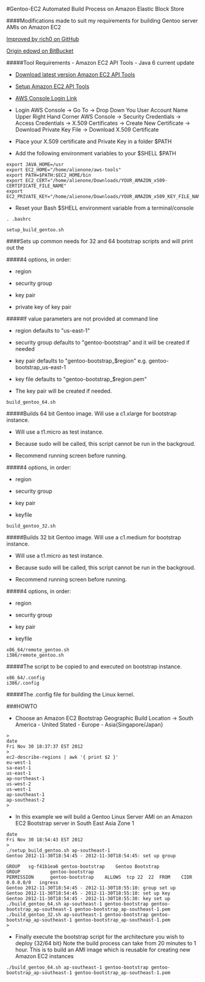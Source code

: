 #Gentoo-EC2 Automated Build Process on Amazon Elastic Block Store 

####Modifications made to suit my requirements for building Gentoo server AMIs on Amazon EC2

[Improved by rich0 on GitHub](http://github.com/rich0)
 
[Origin edowd on BitBucket](https://bitbucket.org/edowd)

#####Tool Requirements - Amazon EC2 API Tools - Java 6 current update 

* [Download latest version Amazon EC2 API Tools](http://docs.amazonwebservices.com/AWSEC2/latest/UserGuide/SettingUp_CommandLine.html)

* [Setup Amazon EC2 API Tools](http://docs.amazonwebservices.com/AWSEC2/latest/UserGuide/SettingUp_CommandLine.html)

* [AWS Console Login Link](http://aws.amazon.com/console/)

* Login AWS Console -> Go To -> Drop Down You User Account Name Upper Right Hand Corner AWS Console -> Security Credentials -> \
Access Credentials -> X.509 Certificates -> Create New Certificate -> Download Private Key File -> Download X.509 Certificate 

* Place your X.509 certificate and Private Key in a folder $PATH 

* Add the following environment variables to your $SHELL $PATH
```
export JAVA_HOME=/usr
export EC2_HOME="/home/alienone/aws-tools"
export PATH=$PATH:$EC2_HOME/bin
export EC2_CERT="/home/alienone/Downloads/YOUR_AMAZON_x509-CERTIFICATE_FILE_NAME"
export EC2_PRIVATE_KEY="/home/alienone/Downloads/YOUR_AMAZON_x509_KEY_FILE_NAME"
```
* Reset your Bash $SHELL environment variable from a terminal/console 
```
. .bashrc
```

```
setup_build_gentoo.sh
```

####Sets up common needs for 32 and 64 bootstrap scripts and will print out the 

#####4 options, in order:

* region

* security group

* key pair

* private key of key pair

#####If value parameters are not provided at command line

* region defaults to "us-east-1"

* security group defaults to "gentoo-bootstrap" and it will be created if needed

* key pair defaults to "gentoo-bootstrap_$region" e.g. gentoo-bootstrap_us-east-1

* key file defaults to "gentoo-bootstrap_$region.pem"

* The key pair will be created if needed.


```
build_gentoo_64.sh
```

#####Builds 64 bit Gentoo image. Will use a c1.xlarge for bootstrap instance.

* Will use a t1.micro as test instance.

* Because sudo will be called, this script cannot be run in the backgroud.

* Recommend running screen before running.

#####4 options, in order:

* region 

* security group

* key pair

* keyfile


```
build_gentoo_32.sh
```

#####Builds 32 bit Gentoo image. Will use a c1.medium for bootstrap instance.

* Will use a t1.micro as test instance.

* Because sudo will be called, this script cannot be run in the backgroud.

* Recommend running screen before running.

#####4 options, in order:

* region 

* security group

* key pair

* keyfile


```
x86_64/remote_gentoo.sh
i386/remote_gentoo.sh
```
#####The script to be copied to and executed on bootstrap instance.

```
x86_64/.config
i386/.config
```
#####The .config file for building the Linux kernel.

###HOWTO

* Choose an Amazon EC2 Bootstrap Geographic Build Location -> South America - United Stated - Europe - Asia{Singapore/Japan}

```
> 
date
Fri Nov 30 18:37:37 EST 2012
> 
ec2-describe-regions | awk '{ print $2 }'
eu-west-1
sa-east-1
us-east-1
ap-northeast-1
us-west-2
us-west-1
ap-southeast-1
ap-southeast-2
> 
```

* In this example we will build a Gentoo Linux Server AMI on an Amazon EC2 Bootstrap server in South East Asia Zone 1

```
date
Fri Nov 30 18:54:43 EST 2012
> 
./setup_build_gentoo.sh ap-southeast-1
Gentoo 2012-11-30T18:54:45 - 2012-11-30T18:54:45: set up group

GROUP	sg-f41b1ea6	gentoo-bootstrap	Gentoo Bootstrap
GROUP			gentoo-bootstrap		
PERMISSION		gentoo-bootstrap	ALLOWS	tcp	22	22	FROM	CIDR	0.0.0.0/0	ingress
Gentoo 2012-11-30T18:54:45 - 2012-11-30T18:55:10: group set up
Gentoo 2012-11-30T18:54:45 - 2012-11-30T18:55:10: set up key
Gentoo 2012-11-30T18:54:45 - 2012-11-30T18:55:30: key set up
./build_gentoo_64.sh ap-southeast-1 gentoo-bootstrap gentoo-bootstrap_ap-southeast-1 gentoo-bootstrap_ap-southeast-1.pem
./build_gentoo_32.sh ap-southeast-1 gentoo-bootstrap gentoo-bootstrap_ap-southeast-1 gentoo-bootstrap_ap-southeast-1.pem
> 
```

* Finally execute the bootstrap script for the architecture you wish to deploy {32/64 bit}
Note the build process can take from 20 minutes to 1 hour. This is to build an AMI image which is reusable for creating new 
Amazon EC2 instances

```
./build_gentoo_64.sh ap-southeast-1 gentoo-bootstrap gentoo-bootstrap_ap-southeast-1 gentoo-bootstrap_ap-southeast-1.pem
``` 
